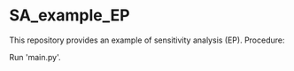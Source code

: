 # SA_example_EP
This repository provides an example of sensitivity analysis (EP). Procedure:

Run 'main.py'.
